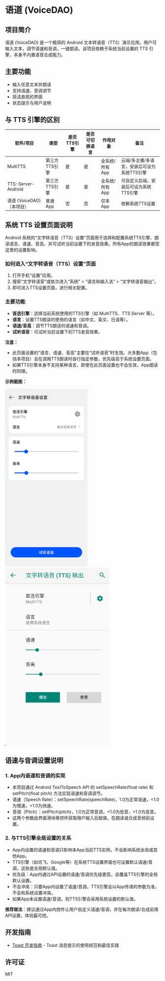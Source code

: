 # 语道 (VoiceDAO)

## 项目简介

语道 (VoiceDAO) 是一个极简的 Android 文本转语音（TTS）演示应用。用户可输入文本，调节语速和音调，一键朗读。该项目依赖于系统当前设置的 TTS 引擎，本身不内置语音合成能力。

## 主要功能

- 输入任意文本并朗读
- 支持语速、音调调节
- 简洁直观的界面
- 状态提示与用户说明

## 与 TTS 引擎的区别

| 软件/项目              | 类型       | 是否TTS引擎 | 是否可切换语言 | 作用对象      | 备注                       |
| ------------------ | -------- | ------- | ------- | --------- | ------------------------ |
| MultiTTS           | 第三方TTS引擎 | 是       | 是       | 全系统/所有App | 云端/多主播/多语言，安装后可设为系统TTS引擎 |
| TTS-Server-Android | 第三方TTS引擎 | 是       | 是       | 全系统/所有App | 可自定义后端，安装后可设为系统TTS引擎     |
| 语道 (VoiceDAO)（本项目） | 普通App    | 否       | 否       | 仅本App     | 依赖系统TTS设置                |

## 系统 TTS 设置页面说明

Android 系统的“文字转语音（TTS）设置”页面用于选择和配置系统TTS引擎、朗读语言、语速、音高，并可试听当前设置下的发音效果。所有App的朗读效果都受这里的设置影响。

### 如何进入“文字转语音（TTS）设置”页面

1. 打开手机“设置”应用。
2. 搜索“文字转语音”或依次进入“系统” > “语言和输入法” > “文字转语音输出”。
3. 即可进入TTS设置页面，进行相关配置。

### 主要功能

- **首选引擎**：选择当前系统使用的TTS引擎（如 MultiTTS、TTS Server 等）。
- **语言**：设置TTS朗读时使用的语言（如中文、英文、日语等）。
- **语速/音高**：调节TTS朗读的语速和音调。
- **试听语音**：可试听当前设置下的TTS发音效果。

**注意：**

- 此页面设置的“语言、语速、音高”主要在“试听语音”时生效。大多数App（包括本项目）会在调用TTS朗读时自行指定参数，优先级高于系统设置页面。
- 如果TTS引擎本身不支持某种语言，即使在此页面设置也不会生效，App朗读时同理。

**示例截图：**

<img title="" src="docs/screenshot_tts_settings.jpg" alt="系统TTS设置页面示例" height="580">
<img title="" src="docs/screenshot_tts_settings_cn.jpg" alt="系统TTS设置页面示例（中文）" height="580">

## 语速与音调设置说明

### 1. App内语速和音调的实现

- 本项目通过 Android TextToSpeech API 的 setSpeechRate(float rate) 和 setPitch(float pitch) 方法实现语速和音调调节。
- 语速（Speech Rate）：setSpeechRate(speechRate)，1.0为正常语速，<1.0为慢速，>1.0为快速。
- 音调（Pitch）：setPitch(pitch)，1.0为正常音调，<1.0为低音，>1.0为高音。
- 这两个参数由界面滑块等控件获取用户输入后赋值，在朗读或合成音频前设置。

### 2. 与TTS引擎全局设置的关系

- App内设置的语速和音调只影响本App当前TTS实例，不会影响系统全局或其他App。
- TTS引擎（如讯飞、Google等）在系统TTS设置界面也可设置默认语速/音调，这些是全局默认值。
- 优先级：App内通过API设置的语速/音调优先级更高，会覆盖TTS引擎的全局默认设置。
- 不会冲突：只要App内设置了语速/音调，TTS引擎会以App传递的参数为准，不会和系统设置冲突。
- 如果App未设置语速/音调，则TTS引擎会采用系统设置的默认值。

**推荐做法**：建议通过App内控件让用户自定义语速/音调，并在每次朗读/合成前用API设置，体验最可控。

## 开发指南

- [Toast 开发指南](./docs/Toast开发指南.md) - Toast 消息提示的使用规范和最佳实践

## 许可证

MIT